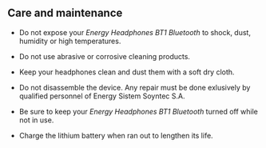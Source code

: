 ## Care and maintenance

* Do not expose your *Energy Headphones BT1 Bluetooth* to shock, dust, humidity or high temperatures.

* Do not use abrasive or corrosive cleaning products.

* Keep your headphones clean and dust them with a soft dry cloth.

* Do not disassemble the device. Any repair must be done exlusively by qualified personnel of Energy Sistem Soyntec S.A.

* Be sure to keep your *Energy Headphones BT1 Bluetooth*  turned off while not in use.

* Charge the lithium battery when ran out to lengthen its life.
